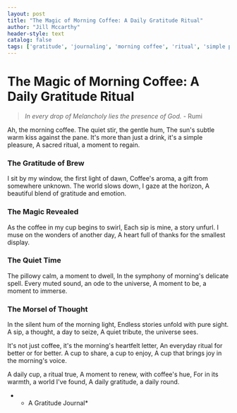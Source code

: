 ```yaml
---
layout: post
title: "The Magic of Morning Coffee: A Daily Gratitude Ritual"
author: "Jill Mccarthy"
header-style: text
catalog: false
tags: ['gratitude', 'journaling', 'morning coffee', 'ritual', 'simple pleasures', 'daily moments', 'mindfulness']
---
```


# The Magic of Morning Coffee: A Daily Gratitude Ritual

> *In every drop of Melancholy lies the presence of God.* - Rumi

Ah, the morning coffee. The quiet stir, the gentle hum,
The sun's subtle warm kiss against the pane.
It's more than just a drink, it's a simple pleasure,
A sacred ritual, a moment to regain.

### The Gratitude of Brew

I sit by my window, the first light of dawn,
Coffee's aroma, a gift from somewhere unknown.
The world slows down, I gaze at the horizon,
A beautiful blend of gratitude and emotion.

### The Magic Revealed

As the coffee in my cup begins to swirl,
Each sip is mine, a story unfurl.
I muse on the wonders of another day,
A heart full of thanks for the smallest display.

### The Quiet Time

The pillowy calm, a moment to dwell,
In the symphony of morning's delicate spell.
Every muted sound, an ode to the universe,
A moment to be, a moment to immerse.

### The Morsel of Thought

In the silent hum of the morning light,
Endless stories unfold with pure sight.
A sip, a thought, a day to seize,
A quiet tribute, the universe sees.

It's not just coffee, it's the morning's heartfelt letter,
An everyday ritual for better or for better.
A cup to share, a cup to enjoy,
A cup that brings joy in the morning's voice.

A daily cup, a ritual true,
A moment to renew, with coffee's hue,
For in its warmth, a world I've found,
A daily gratitude, a daily round.

* - A Gratitude Journal*